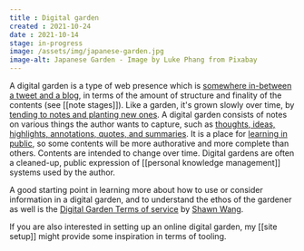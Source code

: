 ```yaml
---
title : Digital garden
created : 2021-10-24
date : 2021-10-14
stage: in-progress
image: /assets/img/japanese-garden.jpg
image-alt: Japanese Garden - Image by Luke Phang from Pixabay
---
```


A digital garden is a type of web presence which is [somewhere in-between a tweet and a blog](https://maggieappleton.com/garden-history), in terms of the amount of structure and finality of the contents (see [[note stages]]). Like a garden, it's grown slowly over time, by [tending to notes and planting new ones](https://maggieappleton.com/garden-history). 
A digital garden consists of notes on various things the author wants to capture, such as [thoughts, ideas, highlights, annotations, quotes, and summaries](https://cagrimmett.com/notes/2020/11/08/what-are-digital-gardens/).
It is a place for [learning in public](https://www.swyx.io/learn-in-public/), so some contents will be more authorative and more complete than others. Contents are intended to change over time. Digital gardens are often a cleaned-up, public expression of [[personal knowledge management]] systems used by the author.

A good starting point in learning more about how to use or consider information in a digital garden, and to understand the ethos of the gardener as well is the [Digital Garden Terms of service](https://www.swyx.io/digital-garden-tos/) by [Shawn Wang](https://www.swyx.io/).

If you are also interested in setting up an online digital garden, my [[site setup]] might provide some inspiration in terms of tooling.